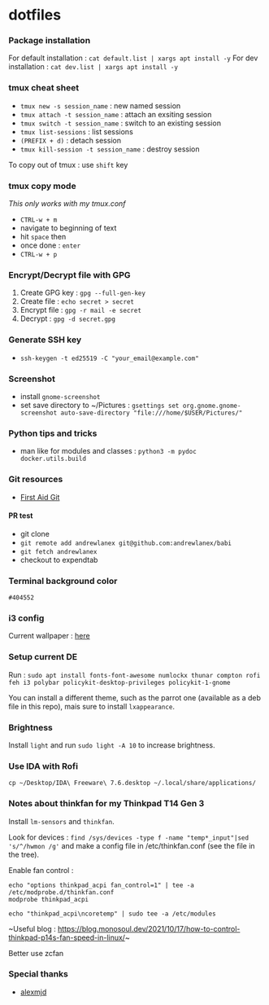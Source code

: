 # dotfiles

### Package installation

For default installation : `cat default.list | xargs apt install -y`
For dev installation : `cat dev.list | xargs apt install -y`

### tmux cheat sheet
- `tmux new -s session_name` : new named session
- `tmux attach -t session_name` : attach an exsiting session
- `tmux switch -t session_name` : switch to an existing session
- `tmux list-sessions` : list sessions
- `(PREFIX + d)` : detach session
- `tmux kill-session -t session_name` : destroy session

To copy out of tmux : use `shift` key

### tmux copy mode

*This only works with my tmux.conf*

- `CTRL-w + m`
- navigate to beginning of text
- hit `space` then 
- once done : `enter`
- `CTRL-w + p`

### Encrypt/Decrypt file with GPG

1) Create GPG key : `gpg --full-gen-key`
2) Create file : `echo secret > secret`
3) Encrypt file : `gpg -r mail -e secret`
4) Decrypt : `gpg -d secret.gpg`


### Generate SSH key
- `ssh-keygen -t ed25519 -C "your_email@example.com"`

### Screenshot
- install `gnome-screenshot`
- set save directory to ~/Pictures : `gsettings set org.gnome.gnome-screenshot auto-save-directory "file:///home/$USER/Pictures/"`

### Python tips and tricks
- man like for modules and classes : `python3 -m pydoc docker.utils.build`


### Git resources
- [First Aid Git](http://firstaidgit.io)

#### PR test
- git clone 
- `git remote add andrewlanex git@github.com:andrewlanex/babi`
- `git fetch andrewlanex`
- checkout to expendtab

### Terminal background color
`#404552`

### i3 config
Current wallpaper : [here](https://cdn.statically.io/img/www.pixelstalk.net/wp-content/uploads/2016/04/Backgrounds-dark-minimalist-wallpapers.jpg)

### Setup current DE

Run : `sudo apt install fonts-font-awesome numlockx thunar compton rofi feh i3 polybar policykit-desktop-privileges policykit-1-gnome`

You can install a different theme, such as the parrot one (available as a deb file in this repo), mais sure to install `lxappearance`.

### Brightness
Install `light` and run `sudo light -A 10` to increase brightness.


### Use IDA with Rofi

`cp ~/Desktop/IDA\ Freeware\ 7.6.desktop ~/.local/share/applications/`


### Notes about thinkfan for my Thinkpad T14 Gen 3

Install `lm-sensors` and `thinkfan`.

Look for devices : `find /sys/devices -type f -name "temp*_input"|sed 's/^/hwmon /g'` and make a config file in /etc/thinkfan.conf (see the file in the tree).

Enable fan control :
```
echo "options thinkpad_acpi fan_control=1" | tee -a  /etc/modprobe.d/thinkfan.conf
modprobe thinkpad_acpi
```

`echo "thinkpad_acpi\ncoretemp" | sudo tee -a /etc/modules`

~Useful blog : https://blog.monosoul.dev/2021/10/17/how-to-control-thinkpad-p14s-fan-speed-in-linux/~

Better use zcfan



### Special thanks
- [alexmjd](https://github.com/alexmjd)
